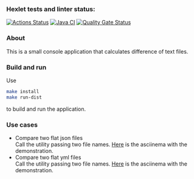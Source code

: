 ### Hexlet tests and linter status:
[![Actions Status](https://github.com/Ogeeon/java-project-71/actions/workflows/hexlet-check.yml/badge.svg)](https://github.com/Ogeeon/java-project-71/actions)
[![Java CI](https://github.com/Ogeeon/java-project-71/actions/workflows/main.yml/badge.svg)](https://github.com/Ogeeon/java-project-71/actions/workflows/main.yml)
[![Quality Gate Status](https://sonarcloud.io/api/project_badges/measure?project=Ogeeon_java-project-71&metric=alert_status)](https://sonarcloud.io/summary/new_code?id=Ogeeon_java-project-71)

### About
This is a small console application that calculates difference of text files.
### Build and run
Use
```bash
make install
make run-dist
```
to build and run the application.
### Use cases
- Compare two flat json files\
  Call the utility passing two file names. [Here](https://asciinema.org/a/78skTHPUIAs2T66a1QnaVLZRR) is the asciinema with the demonstration. 
- Compare two flat yml files\
  Call the utility passing two file names. [Here](https://asciinema.org/a/xHIdoU8a4D9o2L2jBgHJbOnpV) is the asciinema with the demonstration. 
